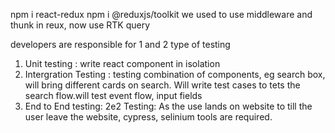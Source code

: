 <!-- to setup redux store -->
npm i react-redux
npm i @reduxjs/toolkit
we used to use middleware and thunk in reux, now use RTK query

<!-- Type of testing developer can write --> developers are responsible for 1 and 2 type of testing
1. Unit testing : write react component in isolation
2. Intergration Testing : testing combination of components, eg search box, will bring different cards on search. Will write test cases to tets the search flow.will test event flow, input fields 
3. End to End testing: 2e2 Testing: As the use lands on website to till the user leave the website, cypress, selinium tools are required.
